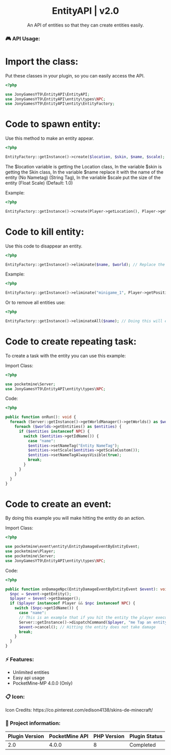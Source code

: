 <div align="center">
<h1>EntityAPI | v2.0</h1>
<p>An API of entities so that they can create entities easily.</p>
</div>

<h3>🎮 API Usage:</h3>
<h1>Import the class:</h1>
Put these classes in your plugin, so you can easily access the API.

```php 
<?php 

use JonyGamesYT9\EntityAPI\EntityAPI;
use JonyGamesYT9\EntityAPI\entity\types\NPC;
use JonyGamesYT9\EntityAPI\entity\EntityFactory;
```

<h1>Code to spawn entity:</h1>
Use this method to make an entity appear.

```php 
<?php 

EntityFactory::getInstance()->create($location, $skin, $name, $scale);
```

The $location variable is getting the Location class, In the variable $skin is getting the Skin class, In the variable $name replace it with the name of the entity (No Nametag) (String Tag), In the variable $scale put the size of the entity (Float Scale) (Default: 1.0)

Example:

```php 
<?php

EntityFactory::getInstance()->create(Player->getLocation(), Player->getSkin(), "minigame_1", 1.4);
```

<h1>Code to kill entity:</h1>
Use this code to disappear an entity.

```php 
<?php 

EntityFactory::getInstance()->eliminate($name, $world); // Replace the variable $name with the name of the entity, Replace the variable $world for delete a entities in that world.
```

Example:

```php 
<?php

EntityFactory::getInstance()->eliminate("minigame_1", Player->getPosition()->getWorld());
```


Or to remove all entities use:

```php 
<?php 

EntityFactory::getInstance()->eliminateAll($name); // Doing this will eliminate entities with selected name from all worlds.
```

<h1>Code to create repeating task:</h1>
To create a task with the entity you can use this example:

Import Class:

```php 
<?php

use pocketmine\Server;
use JonyGamesYT9\EntityAPI\entity\types\NPC;
```

Code:

```php 
<?php 

public function onRun(): void {
  foreach (Server::getInstance()->getWorldManager()->getWorlds() as $worlds) {
    foreach ($worlds->getEntities() as $entities) {
      if ($entities instanceof NPC) {
        switch ($entities->getIdName()) {
          case "name":
          $entities->setNameTag("Entity NameTag");
          $entities->setScale($entities->getScaleCustom());
          $entities->setNameTagAlwaysVisible(true);
          break;
        }
      }
    }
  }
}
```

<h1>Code to create an event:</h1>
By doing this example you will make hitting the entity do an action.

Import Class:

```php 
<?php 

use pocketmine\event\entity\EntityDamageEventByEntityEvent;
use pocketmine\Player;
use pocketmine\Server;
use JonyGamesYT9\EntityAPI\entity\types\NPC;
```

Code:

```php 
<?php 

public function onDamageNpc(EntityDamageEventByEntityEvent $event): void {
  $npc = $event->getEntity();
  $player = $event->getDamager();
  if ($player instanceof Player && $npc instanceof NPC) {
    switch ($npc->getIdName()) {
      case "name":
      // This is an example that if you hit the entity the player executes the command /me
      Server::getInstance()->dispatchCommand($player, "me Tap an entity with the JonyGamesYT9 API :D");
      $event->cancel(); // Hitting the entity does not take damage
      break;
    }
  }
}
```

<h3>⚡ Features:</h3>
<ul>
<li>Unlimited entities</li>
<li>Easy api usage</li>
<li>PocketMine-MP 4.0.0 (Only)</li>
</ul>

<h3>📋 Icon:</h3>
<p>Icon Credits: https://co.pinterest.com/edison4138/skins-de-minecraft/ </p>

<h3>📖 Project information:</h3>

| Plugin Version | PocketMine API | PHP Version | Plugin Status |
|----------------|--|---|---|
| 2.0            | 4.0.0 | 8 | Completed |
